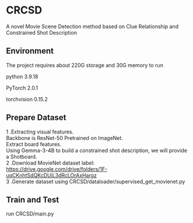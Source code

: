 # CRCSD
A novel Movie Scene Detection method based on Clue Relationship and Constrained Shot Description
## Environment
The project requires about 220G storage and 30G memory to run  

   python 3.9.18  

   PyTorch 2.0.1  

   torchvision 0.15.2  
  
## Prepare Dataset
1 .Extracting visual features.  
Backbone is ResNet-50 Pretrained on ImageNet.  
Extract board features.  
Using Gemma-3-4B to build a constrained shot description, we will provide a Shotboard.  
2 .Download MovieNet dataset label: https://drive.google.com/drive/folders/1F-uqCKnhtSdQKcDUiL3dRcLOrAxHargz  
3 .Generate dataset using CRCSD/dataloader/supervised_get_movienet.py

## Train and Test
run CRCSD/main.py
